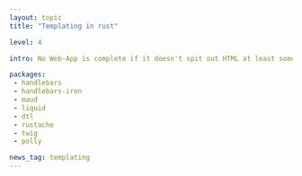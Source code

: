 ```yaml
---
layout: topic
title: "Templating in rust"

level: 4

intro: No Web-App is complete if it doesn't spit out HTML at least some of the time. Managing that, and making sure it renders performant and can be maintained is what templating libraries focus on. There aren't many yet, but it's better than none!

packages:
 - handlebars
 - handlebars-iron
 - maud
 - liquid
 - dtl
 - rustache
 - twig
 - polly

news_tag: templating
---
```

